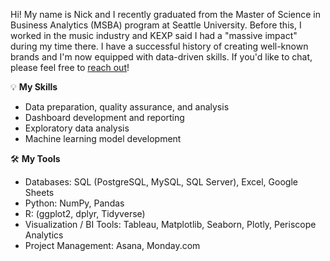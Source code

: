 Hi! My name is Nick and I recently graduated from the Master of Science in Business Analytics (MSBA) program at Seattle University. Before this, I worked in the music industry and KEXP said I had a "massive impact" during my time there. I have a successful history of creating well-known brands and I'm now equipped with data-driven skills. If you'd like to chat, please feel free to <a href='https://www.linkedin.com/in/nick-carroll1/'>reach out</a>!

💡 <b>My Skills</b>
* Data preparation, quality assurance, and analysis
* Dashboard development and reporting
* Exploratory data analysis
* Machine learning model development

🛠️ <b> My Tools</b>
- Databases: SQL (PostgreSQL, MySQL, SQL Server), Excel, Google Sheets
- Python: NumPy, Pandas
- R: (ggplot2, dplyr, Tidyverse)
- Visualization / BI Tools: Tableau, Matplotlib, Seaborn, Plotly, Periscope Analytics
- Project Management: Asana, Monday.com

<!--
**nbcarroll/nbcarroll** is a ✨ _special_ ✨ repository because its `README.md` (this file) appears on your GitHub profile.

Here are some ideas to get you started:

- 🔭 I’m currently working on ...
- 🌱 I’m currently learning ...
- 👯 I’m looking to collaborate on ...
- 🤔 I’m looking for help with ...
- 💬 Ask me about ...
- 📫 How to reach me: ...
- 😄 Pronouns: ...
- ⚡ Fun fact: ...
-->
